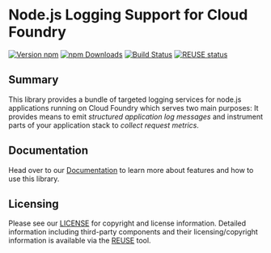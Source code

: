 # Node.js Logging Support for Cloud Foundry   

[![Version npm](https://img.shields.io/npm/v/cf-nodejs-logging-support.svg)](https://www.npmjs.com/package/cf-nodejs-logging-support)
[![npm Downloads](https://img.shields.io/npm/dm/cf-nodejs-logging-support.svg)](https://www.npmjs.com/package/cf-nodejs-logging-support)
[![Build Status](https://travis-ci.com/SAP/cf-nodejs-logging-support.svg?branch=master)](https://travis-ci.com/SAP/cf-nodejs-logging-support)
[![REUSE status](https://api.reuse.software/badge/github.com/SAP/cf-nodejs-logging-support)](https://api.reuse.software/info/github.com/SAP/cf-nodejs-logging-support)

## Summary

This library provides a bundle of targeted logging services for node.js applications running on Cloud Foundry which serves two main purposes: 
It provides means to emit *structured application log messages* and instrument parts of your application stack to *collect request metrics*.

## Documentation

Head over to our [Documentation](https://sap.github.io/cf-nodejs-logging-support/) to learn more about features and how to use this library.

## Licensing

Please see our [LICENSE](LICENSE) for copyright and license information. Detailed information including third-party components and their licensing/copyright information is available via the [REUSE](https://api.reuse.software/info/github.com/SAP/cf-nodejs-logging-support) tool.